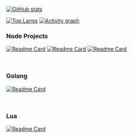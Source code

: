 [![GitHub stats](https://github-readme-stats.vercel.app/api?username=sankooc&count_private=true&show_icons=true&theme=dark&include_all_commits=true&hide_border=true&hide=prs&bg_color=31313A)](https://github.com/sankooc/sankooc)

[![Top Langs](https://github-readme-stats.vercel.app/api/top-langs/?username=sankooc&hide=HTML,CSS,ipynb&layout=compact&theme=dark&hide_border=true&bg_color=31313A&langs_count=8)](https://github.com/sankooc/sankooc)
[![Activity graph](https://github-readme-activity-graph.vercel.app/graph?username=sankooc&theme=xcode&hide_border=true)](https://github.com/ashutosh00710/github-readme-activity-graph)
<br>
### Node Projects

[![Readme Card](https://github-readme-stats.vercel.app/api/pin/?username=sankooc&repo=spring.js&theme=dark&hide_border=true&bg_color=444466)](https://github.com/sankooc/spring.js)
[![Readme Card](https://github-readme-stats.vercel.app/api/pin/?username=sankooc&repo=qrzip&theme=dark&hide_border=true&bg_color=444466)](https://github.com/sankooc/qrzip)
[![Readme Card](https://github-readme-stats.vercel.app/api/pin/?username=sankooc&repo=bezier-interpolation&theme=dark&hide_border=true&bg_color=444466)](https://github.com/sankooc/bezier-interpolation)

<br>

### Golang

[![Readme Card](https://github-readme-stats.vercel.app/api/pin/?username=sankooc&repo=mmdb&theme=dark&hide_border=true&bg_color=666644)](https://github.com/sankooc/mmdb)

<br>

### Lua

[![Readme Card](https://github-readme-stats.vercel.app/api/pin/?username=sankooc&repo=wow-interface-prist&theme=dark&hide_border=true&bg_color=664466)](https://github.com/sankooc/wow-interface-prist)
<!--
**sankooc/sankooc** is a ✨ _special_ ✨ repository because its `README.md` (this file) appears on your GitHub profile.

Here are some ideas to get you started:

- 🔭 I’m currently working on ...
- 🌱 I’m currently learning ...
- 👯 I’m looking to collaborate on ...
- 🤔 I’m looking for help with ...
- 💬 Ask me about ...
- 📫 How to reach me: ...
- 😄 Pronouns: ...
- ⚡ Fun fact: ...
-->

